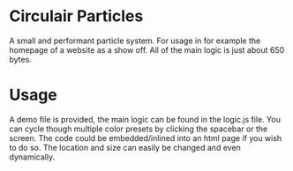 # Circulair Particles

A small and performant particle system. For usage in for example the homepage of a website as a show off. All of the main logic is just about 650 bytes.

# Usage

A demo file is provided, the main logic can be found in the logic.js file. You can cycle though multiple color presets by clicking the spacebar or the screen.
The code could be embedded/inlined into an html page if you wish to do so. The location and size can easily be changed and even dynamically.
